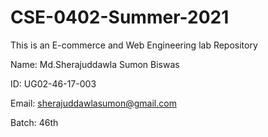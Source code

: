 # CSE-0402-Summer-2021
This is an E-commerce and Web Engineering lab Repository

Name:    Md.Sherajuddawla Sumon Biswas

ID:      UG02-46-17-003

Email:   sherajuddawlasumon@gmail.com 

Batch:   46th
